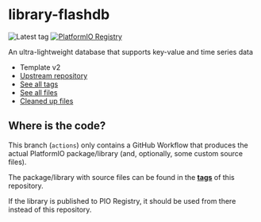 # library-flashdb

![Latest tag](https://img.shields.io/github/v/tag/libretiny-eu/library-flashdb?label=latest%20tag)
[![PlatformIO Registry](https://badges.registry.platformio.org/packages/kuba2k2/library/FlashDB.svg)](https://registry.platformio.org/libraries/kuba2k2/FlashDB)

An ultra-lightweight database that supports key-value and time series data

- Template v2
- [Upstream repository](https://github.com/armink/FlashDB)
- [See all tags](https://github.com/libretiny-eu/library-flashdb/tags)
- [See all files](https://github.com/libretiny-eu/library-flashdb/tree/platformio)
- [Cleaned up files](https://github.com/libretiny-eu/library-flashdb/blob/actions/.github/workflows/platformio-library.yml#L68-76)

## Where is the code?

This branch (`actions`) only contains a GitHub Workflow that produces the actual PlatformIO package/library (and, optionally, some custom source files).

The package/library with source files can be found in the [**tags**](https://github.com/libretiny-eu/library-flashdb/tags) of this repository.

If the library is published to PIO Registry, it should be used from there instead of this repository.
